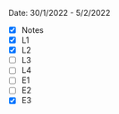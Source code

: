 Date: 30/1/2022 - 5/2/2022

- [x] Notes
- [x] L1
- [x] L2
- [ ] L3
- [ ] L4
- [ ] E1
- [ ] E2
- [x] E3

